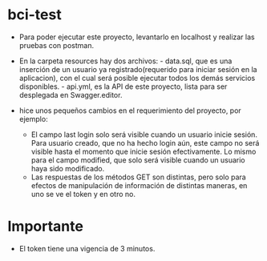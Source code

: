 # bci-test

- Para poder ejecutar este proyecto, levantarlo en localhost y realizar las pruebas con postman.
- En la carpeta resources hay dos archivos:
                - data.sql, que es una inserción de un usuario ya registrado(requerido para iniciar sesión en la aplicacion), con el cual será posible ejecutar todos los demás servicios disponibles.
                - api.yml, es la API de este proyecto, lista para ser desplegada en Swagger.editor.

- hice unos pequeños cambios en el requerimiento del proyecto, por ejemplo:
     - El campo last login solo será visible cuando un usuario inicie sesión. Para usuario creado, que no ha hecho login aún, este campo no será visible hasta el momento que inicie sesión efectivamente. Lo mismo para el campo modified, que solo será visible cuando un usuario haya sido modificado.
     -  Las respuestas de los métodos GET son distintas, pero solo para efectos de manipulación de información de distintas maneras, en uno se ve el token y en otro no. 

# Importante
- El token tiene una vigencia de 3 minutos.

